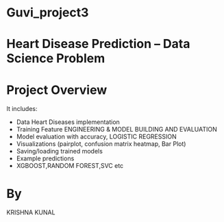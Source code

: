 # Guvi_project3
# Heart Disease Prediction – Data Science Problem
# Project Overview



It includes:

- Data Heart Diseases implementation
- Training Feature ENGINEERING & MODEL BUILDING AND EVALUATION
- Model evaluation with accuracy, LOGISTIC REGRESSION
- Visualizations (pairplot, confusion matrix heatmap, Bar Plot)
- Saving/loading trained models
- Example predictions
- XGBOOST,RANDOM FOREST,SVC etc
  
# By 
KRISHNA KUNAL
